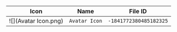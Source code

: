 | Icon | Name | File ID |
| ---  | ---  | ---     |
| ![](Avatar Icon.png) | `Avatar Icon` | `-1841772380485182325` |
